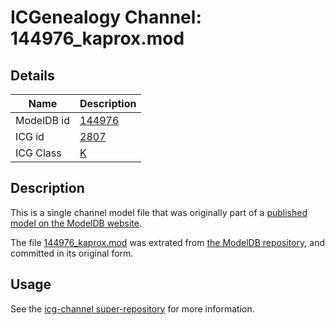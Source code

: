 # ICGenealogy Channel: 144976\_kaprox.mod

## Details

Name | Description
---- | -----------
ModelDB id | [144976](http://senselab.med.yale.edu/ModelDB/ShowModel.cshtml?model=144976)
ICG id | [2807](http://icg.neurotheory.ox.ac.uk/channels/1/2807)
ICG Class | [K](http://icg.neurotheory.ox.ac.uk/channels/1)

## Description

This is a single channel model file that was originally part of a [published model on the ModelDB website](http://senselab.med.yale.edu/mModelDB/ShowModel.cshtml?model=144976).

The file [144976\_kaprox.mod](144976_kaprox.mod) was extrated from [the ModelDB repository](http://senselab.med.yale.edu/ModelDB/ShowModel.cshtml?model=144976), and committed in its original form.

## Usage

See the [icg-channel super-repository](https://github.com/icgenealogy/icg-channels) for more information.